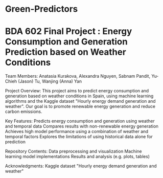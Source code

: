 # Green-Predictors
# BDA 602 Final Project : Energy Consumption and Generation Prediction based on Weather Conditions 
Team Members:
Anatasia Kurakova,
Alexandra Nguyen,
Sabnam Pandit,
Yu-Chieh (Jason) Tu,
Wanjing (Anna) Yan

Project Overview:
This project aims to predict energy consumption and generation based on weather conditions in Spain, using machine learning algorithms and the Kaggle dataset "Hourly energy demand generation and weather". Our goal is to promote renewable energy generation and reduce carbon emissions.

Key Features:
Predicts energy consumption and generation using weather and temporal data
Compares results with non-renewable energy generation
Achieves high model performance using a combination of weather and temporal factors
Explores the limitations of using historical data alone for prediction

Repository Contents:
Data preprocessing and visualization 
Machine learning model implementations 
Results and analysis (e.g. plots, tables)

Acknowledgments:
Kaggle dataset "Hourly energy demand generation and weather"
